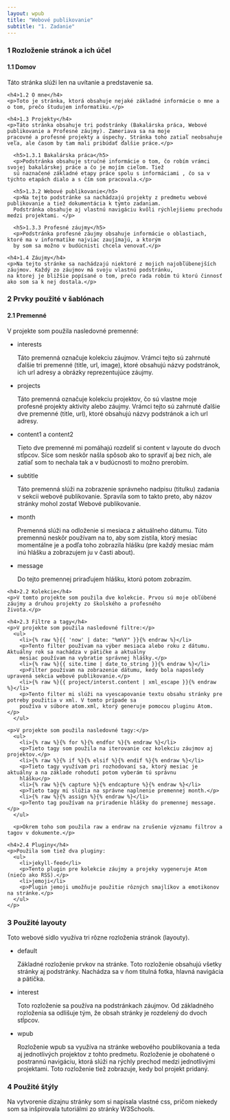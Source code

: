```yaml
---
layout: wpub
title: "Webové publikovanie"
subtitle: "1. Zadanie"
---
```


<section class="doc">
  <h3>1 Rozloženie stránok a ich účel</h3>
    <h4>1.1 Domov</h4>
    <p>Táto stránka slúži len na uvítanie a predstavenie sa.</p>

    <h4>1.2 O mne</h4>
    <p>Toto je stránka, ktorá obsahuje nejaké základné informácie o mne a o tom, prečo študujem informatiku.</p>

    <h4>1.3 Projekty</h4>
    <p>Táto stránka obsahuje tri podstránky (Bakalárska práca, Webové publikovanie a Profesné záujmy). Zameriava sa na moje
    pracovné a profesné projekty a úspechy. Stránka toho zatiaľ neobsahuje veľa, ale časom by tam mali pribúdať ďalšie práce.</p>

      <h5>1.3.1 Bakalárska práca</h5>
      <p>Podstránka obsahuje stručné informácie o tom, čo robím vrámci svojej bakalárskej práce a čo je mojím cieľom. Tiež
      sú naznačené základné etapy práce spolu s informáciami , čo sa v týchto etapách dialo a s čím som pracovala.</p>

      <h5>1.3.2 Webové publikovanie</h5>
      <p>Na tejto podstránke sa nachádzajú projekty z predmetu webové publikovanie a tiež dokumentácia k týmto zadaniam.
      Podstránka obsahuje aj vlastnú navigáciu kvôli rýchlejšiemu prechodu medzi projektami. </p>

      <h5>1.3.3 Profesné záujmy</h5>
      <p>Podstránka profesné záujmy obsahuje informácie o oblastiach, ktoré ma v informatike najviac zaujímajú, a ktorým
      by som sa možno v budúcnisti chcela venovať.</p>

    <h4>1.4 Záujmy</h4>
    <p>Na tejto stránke sa nachádzajú niektoré z mojich najobľúbenejších záujmov. Každý zo záujmov má svoju vlastnú podstránku,
    na ktorej je bližšie popísané o tom, prečo rada robím tú ktorú činnosť ako som sa k nej dostala.</p>

  <h3>2 Prvky použité v šablónach</h3>
    <h4>2.1 Premenné</h4>
      <p>V projekte som použila nasledovné premenné:</p>
        <ul>
          <li>interests</li>
          <p>Táto premenná označuje kolekciu záujmov. Vrámci tejto sú zahrnuté ďalšie tri premenné (title, url, image),
          ktoré obsahujú názvy podstránok, ich url adresy a obrázky reprezentujúce záujmy.</p>
          <li>projects</li>
          <p>Táto premenná označuje kolekciu projektov, čo sú vlastne moje profesné projekty aktivity alebo záujmy. Vrámci
          tejto sú zahrnuté ďalšie dve premenné (title, url), ktoré obsahujú názvy podstránok a ich url adresy.</p>
          <li>content1 a content2</li>
          <p>Tieto dve premenné mi pomáhajú rozdeliť si content v layoute do dvoch stĺpcov. Síce som neskôr našla spôsob ako to
          spraviť aj bez nich, ale zatiaľ som to nechala tak a v budúcnosti to možno prerobím.</p>
          <li>subtitle</li>
          <p>Táto premenná slúži na zobrazenie správneho nadpisu (titulku) zadania v sekcii webové publikovanie. Spravila som to
          takto preto, aby názov stránky mohol zostať Webové publikovanie.</p>
          <li>month</li>
          <p>Premenná slúži na odloženie si mesiaca z aktuálneho dátumu. Túto premennú neskôr používam na to, aby som zistila,
          ktorý mesiac momentálne je a podľa toho zobrazila hlášku (pre každý mesiac mám inú hlášku a zobrazujem ju v časti
          about).</p>
          <li>message</li>
          <p>Do tejto premennej priraďujem hlášku, ktorú potom zobrazím.</p>
        </ul>

    <h4>2.2 Kolekcie</h4>
    <p>V tomto projekte som použila dve kolekcie. Prvou sú moje obľúbené záujmy a druhou projekty zo školského a profesného
    života.</p>

    <h4>2.3 Filtre a tagy</h4>
    <p>V projekte som použila nasledovné filtre:</p>
      <ul>
        <li>{% raw %}{{ 'now' | date: "%m%Y" }}{% endraw %}</li>
        <p>Tento filter používam na výber mesiaca alebo roku z dátumu. Aktuálny rok sa nachádza v pätičke a aktuálny
        mesiac používam na vybratie správnej hlášky.</p>
        <li>{% raw %}{{ site.time | date_to_string }}{% endraw %}</li>
        <p>Filter používam na zobrazenie dátumu, kedy bola naposledy upravená sekcia webové publikovanie.</p>
        <li>{% raw %}{{ project/interst.content | xml_escape }}{% endraw %}</li>
        <p>Tento filter mi slúži na vyescapovanie textu obsahu stránky pre potreby použitia v xml. V tomto prípade sa
        používa v súbore atom.xml, ktorý generuje pomocou pluginu Atom.</p>
      </ul>

    <p>V projekte som použila nasledovné tagy:</p>
      <ul>
        <li>{% raw %}{% for %}{% endfor %}{% endraw %}</li>
        <p>Tieto tagy som použila na iterovanie cez kolekciu záujmov aj projektov.</p>
        <li>{% raw %}{% if %}{% elsif %}{% endif %}{% endraw %}</li>
        <p>Tieto tagy využívam pri rozhodovaní sa, ktorý mesiac je aktuálny a na základe rohodutí potom vyberám tú správnu
        hlášku</p>
        <li>{% raw %}{% capture %}{% endcapture %}{% endraw %}</li>
        <p>Tieto tagy mi slúžia na správne naplnenie premennej month.</p>
        <li>{% raw %}{% assign %}{% endraw %}</li>
        <p>Tento tag používam na priradenie hlášky do premennej message.</p>
      </ul>

      <p>Okrem toho som použila raw a endraw na zrušenie významu filtrov a tagov v dokumente.</p>

    <h4>2.4 Pluginy</h4>
    <p>Použila som tiež dva pluginy:
      <ul>
        <li>jekyll-feed</li>
        <p>Tento plugin pre kolekcie záujmy a projeky vygeneruje Atom (niečo ako RSS).</p>
        <li>jemoji</li>
        <p>Plugin jemoji umožňuje použitie rôzných smajlíkov a emotikonov na stránke.</p>
      </ul>
    </p>

  <h3>3 Použité layouty</h3>
  <p>Toto webové sídlo využíva tri rôzne rozloženia stránok (layouty). </p>

  <ul>
    <li>default</li>
    <p>Základné rozloženie prvkov na stránke. Toto rozloženie obsahujú všetky stránky aj podstránky. Nachádza sa v ňom titulná
    fotka, hlavná navigácia a pätička.</p>
    <li>interest</li>
    <p>Toto rozloženie sa používa na podstránkach záujmov. Od základného rozloženia sa odlišuje tým, že obsah stránky je
    rozdelený do dvoch stĺpcov.</p>
    <li>wpub</li>
    <p>Rozloženie wpub sa využíva na stránke webového poublikovania a teda aj jednotlivých projektov z tohto predmetu. Rozloženie
    je obohatené o postrannú navigáciu, ktorá slúži na rýchly prechod medzi jednotlivými projektami. Toto rozloženie tiež
    zobrazuje, kedy bol projekt pridaný.</p>
  </ul>

  <h3>4 Použité štýly</h3>
  <p>Na vytvorenie dizajnu stránky som si napísala vlastné css, pričom niekedy som sa inšpirovala tutoriálmi zo stránky
  W3Schools.</p>

</section>
